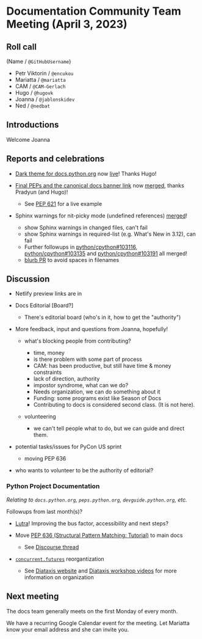 # Documentation Community Team Meeting (April 3, 2023)


## Roll call

(Name / `@GitHubUsername`)

- Petr Viktorin / `@encukou`
- Mariatta / `@mariatta`
- CAM / `@CAM-Gerlach`
- Hugo / `@hugovk`
- Joanna / `@jablonskidev`
- Ned / `@nedbat`



## Introductions

Welcome Joanna


## Reports and celebrations

* [Dark theme for docs.python.org](https://github.com/python/python-docs-theme/pull/44) now [live](https://docs.python.org/3.12/)! Thanks Hugo!

* [Final PEPs and the canonical docs banner link](https://github.com/python/peps/issues/2719) now [merged](https://github.com/python/peps/pull/2992), thanks Pradyun (and Hugo)!
  * See [PEP 621](https://peps.python.org/pep-0621/) for a live example

* Sphinx warnings for nit-picky mode (undefined references) [merged](https://github.com/python/cpython/pull/102513)!
  * show Sphinx warnings in changed files, can't fail
  * show Sphinx warnings in required-list (e.g. What's New in 3.12), can fail
  * Further followups in [python/cpython#103116](https://github.com/python/cpython/pull/103116), [python/cpython#103135](https://github.com/python/cpython/pull/103135) and [python/cpython#103191](https://github.com/python/cpython/pull/103191) all merged!
  * [blurb PR](https://github.com/python/blurb_it/pull/332) to avoid spaces in filenames


## Discussion

* Netlify preview links are in
* Docs Editorial [Board?]
    * There's editorial board (who's in it, how to get the "authority")
* More feedback, input and questions from Joanna, hopefully!
    * what's blocking people from contributing?
        * time, money
        * is there problem with some part of process
        * CAM: has been productive, but still have time & money constraints
        * lack of direction, authority
        * impostor syndrome, what can we do?
        * Needs organization, we can do something about it
        * Funding: some programs exist like Season of Docs
        * Contributing to docs is considered second class. (It is not here).

    * volunteering
        * we can't tell people what to do, but we can guide and direct them.

* potential tasks/issues for PyCon US sprint
    * moving PEP 636

* who wants to volunteer to be the authority of editorial?


### Python Project Documentation

*Relating to `docs.python.org`, `peps.python.org`, `devguide.python.org`, etc.*

Followups from last month(s)?

* [Lutra](https://pradyunsg.me/lutra/)! Improving the bus factor, accessibility and next steps?

* Move [PEP 636 (Structural Pattern Matching: Tutorial)](https://peps.python.org/pep-0636) to main docs
  * See [Discourse thread](https://discuss.python.org/t/is-there-a-good-writeup-talk-about-the-implementation-of-pep-634/21987/6)

* [`concurrent.futures`](https://docs.python.org/3.12/library/concurrent.futures.html) reorgantization
  * See [Diataxis website](https://diataxis.fr/) and [Diataxis workshop videos](https://discuss.python.org/t/recordings-available-for-python-docs-diataxis-workshop/19518) for more information on organization


## Next meeting

The docs team generally meets on the first Monday of every month.

We have a recurring Google Calendar event for the meeting.
Let Mariatta know your email address and she can invite you.

